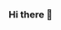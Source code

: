 ### Hi there 👋


<!--
**MariaLuiza01/MariaLuiza01** is a ✨ _special_ ✨ repository because its `README.md` (this file) appears on your GitHub profile.

Here are some ideas to get you started:

- 🔭 I’m currently studyng at UVV
- 🌱 I’m currently learning Ciência da Computação
- 🤔 I’m looking for help with HTML, CSS and JavaScript
- 📫 How to reach me: pinheiromarialuiza150@gmail.com
- 😄 Pronouns: She/They 
